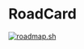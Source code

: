 # RoadCard
<a href="https://roadmap.sh"><img src="https://roadmap.sh/card/tall/6656c778b998f3b3c7b7de4c?variant=dark" alt="roadmap.sh"/></a>

